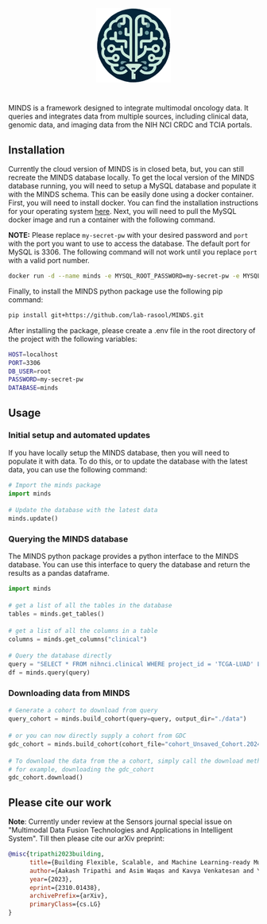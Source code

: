 <div align="center">
    <picture>
        <source media="(prefers-color-scheme: dark)" height="150px" srcset="docs\assets\README_logo.png">
        <img alt="logo" height="150px" src="docs/logo.png">
    </picture>
    <br>
    <h1>
    </h1>
</div>

MINDS is a framework designed to integrate multimodal oncology data. It queries and integrates data from multiple sources, including clinical data, genomic data, and imaging data from the NIH NCI CRDC and TCIA portals.

## Installation

Currently the cloud version of MINDS is in closed beta, but, you can still recreate the MINDS database locally. To get the local version of the MINDS database running, you will need to setup a MySQL database and populate it with the MINDS schema. This can be easily done using a docker container. First, you will need to install docker. You can find the installation instructions for your operating system [here](https://docs.docker.com/get-docker/). Next, you will need to pull the MySQL docker image and run a container with the following command.

**NOTE:** Please replace `my-secret-pw` with your desired password and `port` with the port you want to use to access the database. The default port for MySQL is 3306. The following command will not work until you replace `port` with a valid port number.

```bash
docker run -d --name minds -e MYSQL_ROOT_PASSWORD=my-secret-pw -e MYSQL_DATABASE=minds -p port:3306 mysql
```

Finally, to install the MINDS python package use the following pip command:

```bash
pip install git+https://github.com/lab-rasool/MINDS.git
```

After installing the package, please create a .env file in the root directory of the project with the following variables:

```bash
HOST=localhost
PORT=3306
DB_USER=root
PASSWORD=my-secret-pw
DATABASE=minds   
```

## Usage

### Initial setup and automated updates

If you have locally setup the MINDS database, then you will need to populate it with data. To do this, or to update the database with the latest data, you can use the following command:

```python
# Import the minds package
import minds

# Update the database with the latest data
minds.update()
```

### Querying the MINDS database

The MINDS python package provides a python interface to the MINDS database. You can use this interface to query the database and return the results as a pandas dataframe.

```python
import minds

# get a list of all the tables in the database
tables = minds.get_tables()

# get a list of all the columns in a table
columns = minds.get_columns("clinical")

# Query the database directly
query = "SELECT * FROM nihnci.clinical WHERE project_id = 'TCGA-LUAD' LIMIT 10"
df = minds.query(query)
```

### Downloading data from MINDS

```python
# Generate a cohort to download from query
query_cohort = minds.build_cohort(query=query, output_dir="./data")

# or you can now directly supply a cohort from GDC
gdc_cohort = minds.build_cohort(cohort_file="cohort_Unsaved_Cohort.2024-02-12.tsv", output_dir="./data")

# To download the data from the a cohort, simply call the download method for the cohort 
# for example, downloading the gdc_cohort
gdc_cohort.download()
```

## Please cite our work

**Note**: Currently under review at the Sensors journal special issue on "Multimodal Data Fusion Technologies and Applications in Intelligent System". Till then please cite our arXiv preprint:

```bibtex
@misc{tripathi2023building,
      title={Building Flexible, Scalable, and Machine Learning-ready Multimodal Oncology Datasets}, 
      author={Aakash Tripathi and Asim Waqas and Kavya Venkatesan and Yasin Yilmaz and Ghulam Rasool},
      year={2023},
      eprint={2310.01438},
      archivePrefix={arXiv},
      primaryClass={cs.LG}
}
```
